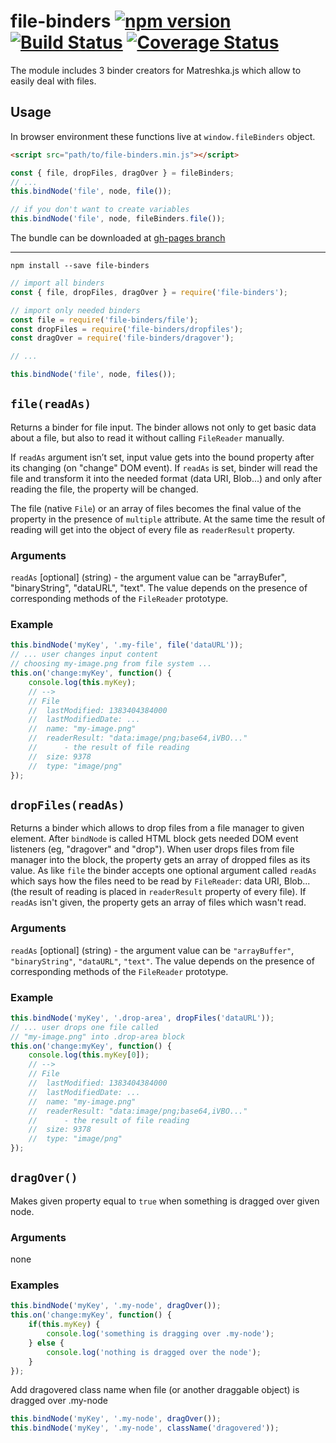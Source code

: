 # file-binders [![npm version](https://badge.fury.io/js/file-binders.svg)](https://badge.fury.io/js/file-binders) [![Build Status](https://travis-ci.org/matreshkajs/file-binders.svg?branch=master)](https://travis-ci.org/matreshkajs/file-binders) [![Coverage Status](https://coveralls.io/repos/github/matreshkajs/file-binders/badge.svg?branch=master)](https://coveralls.io/github/matreshkajs/file-binders?branch=master)

The module includes 3 binder creators for Matreshka.js which allow to easily deal with files.

## Usage
In browser environment these functions live at ``window.fileBinders`` object.
```html
<script src="path/to/file-binders.min.js"></script>
```

```js
const { file, dropFiles, dragOver } = fileBinders;
// ...
this.bindNode('file', node, file());

// if you don't want to create variables
this.bindNode('file', node, fileBinders.file());
```

The bundle can be downloaded at [gh-pages branch](https://github.com/matreshkajs/file-binders/tree/gh-pages)

-------------

```
npm install --save file-binders
```

```js
// import all binders
const { file, dropFiles, dragOver } = require('file-binders');

// import only needed binders
const file = require('file-binders/file');
const dropFiles = require('file-binders/dropfiles');
const dragOver = require('file-binders/dragover');

// ...

this.bindNode('file', node, files());
```

## ``file(readAs)``
Returns a binder for file input. The binder allows not only to get basic data about a file, but also to read it without calling ``FileReader`` manually.

If ``readAs`` argument isn’t set, input value gets into the bound property after its changing (on "change" DOM event). If ``readAs`` is set, binder will read the file and transform it into the needed format (data URI, Blob...) and only after reading the file, the property will be changed.

The file (native ``File``) or an array of files becomes the final value of the property in the presence of ``multiple`` attribute. At the same time the result of reading will get into the object of every file as ``readerResult`` property.

### Arguments
``readAs`` [optional] (string) - the argument value can be "arrayBufer", "binaryString", "dataURL", "text". The value depends on the presence of corresponding methods of the ``FileReader`` prototype.

### Example
```js
this.bindNode('myKey', '.my-file', file('dataURL'));
// ... user changes input content
// choosing my-image.png from file system ...
this.on('change:myKey', function() {
	console.log(this.myKey);
	// -->
	// File
	//	lastModified: 1383404384000
	//	lastModifiedDate: ...
	//	name: "my-image.png"
	//	readerResult: "data:image/png;base64,iVBO..."
	//		- the result of file reading
	//	size: 9378
	//	type: "image/png"
});
```


## ``dropFiles(readAs)``
Returns a binder which allows to drop files from a file manager to given element. After ``bindNode`` is called HTML block gets needed DOM event listeners (eg, "dragover" and "drop"). When user drops files from file manager into the block, the property gets an array of dropped files as its value. As like ``file`` the binder accepts one optional argument called ``readAs`` which says how the files need to be read by ``FileReader``: data URI, Blob... (the result of reading is placed in ``readerResult`` property of every file). If ``readAs`` isn't given, the property gets an array of files which wasn't read.

### Arguments
``readAs`` [optional] (string) - the argument value can be ``"arrayBuffer"``, ``"binaryString"``, ``"dataURL"``, ``"text"``. The value depends on the presence of corresponding methods of the ``FileReader`` prototype.

### Example
```js
this.bindNode('myKey', '.drop-area', dropFiles('dataURL'));
// ... user drops one file called
// "my-image.png" into .drop-area block
this.on('change:myKey', function() {
	console.log(this.myKey[0]);
	// -->
	// File
	//	lastModified: 1383404384000
	//	lastModifiedDate: ...
	//	name: "my-image.png"
	//	readerResult: "data:image/png;base64,iVBO..."
	//		- the result of file reading
	//	size: 9378
	//	type: "image/png"
});
```

## ``dragOver()``
Makes given property equal to ``true`` when something is dragged over given node.

### Arguments
none

### Examples
```js
this.bindNode('myKey', '.my-node', dragOver());
this.on('change:myKey', function() {
	if(this.myKey) {
		console.log('something is dragging over .my-node');
	} else {
		console.log('nothing is dragged over the node');
	}
});
```
Add dragovered class name when file (or another draggable object) is dragged over .my-node

```js
this.bindNode('myKey', '.my-node', dragOver());
this.bindNode('myKey', '.my-node', className('dragovered'));
```
